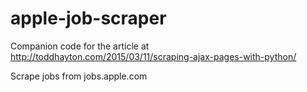 # apple-job-scraper
Companion code for the article at http://toddhayton.com/2015/03/11/scraping-ajax-pages-with-python/

Scrape jobs from jobs.apple.com
